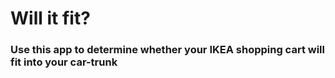 # Will it fit?
### Use this app to determine whether your IKEA shopping cart will fit into your car-trunk
